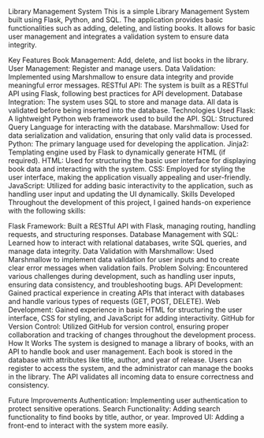 Library Management System
This is a simple Library Management System built using Flask, Python, and SQL. The application provides basic functionalities such as adding, deleting, and listing books. It allows for basic user management and integrates a validation system to ensure data integrity.

Key Features
Book Management: Add, delete, and list books in the library.
User Management: Register and manage users.
Data Validation: Implemented using Marshmallow to ensure data integrity and provide meaningful error messages.
RESTful API: The system is built as a RESTful API using Flask, following best practices for API development.
Database Integration: The system uses SQL to store and manage data. All data is validated before being inserted into the database.
Technologies Used
Flask: A lightweight Python web framework used to build the API.
SQL: Structured Query Language for interacting with the database.
Marshmallow: Used for data serialization and validation, ensuring that only valid data is processed.
Python: The primary language used for developing the application.
Jinja2: Templating engine used by Flask to dynamically generate HTML (if required).
HTML: Used for structuring the basic user interface for displaying book data and interacting with the system.
CSS: Employed for styling the user interface, making the application visually appealing and user-friendly.
JavaScript: Utilized for adding basic interactivity to the application, such as handling user input and updating the UI dynamically.
Skills Developed
Throughout the development of this project, I gained hands-on experience with the following skills:

Flask Framework: Built a RESTful API with Flask, managing routing, handling requests, and structuring responses.
Database Management with SQL: Learned how to interact with relational databases, write SQL queries, and manage data integrity.
Data Validation with Marshmallow: Used Marshmallow to implement data validation for user inputs and to create clear error messages when validation fails.
Problem Solving: Encountered various challenges during development, such as handling user inputs, ensuring data consistency, and troubleshooting bugs.
API Development: Gained practical experience in creating APIs that interact with databases and handle various types of requests (GET, POST, DELETE).
Web Development: Gained experience in basic HTML for structuring the user interface, CSS for styling, and JavaScript for adding interactivity.
GitHub for Version Control: Utilized GitHub for version control, ensuring proper collaboration and tracking of changes throughout the development process.
How It Works
The system is designed to manage a library of books, with an API to handle book and user management. Each book is stored in the database with attributes like title, author, and year of release. Users can register to access the system, and the administrator can manage the books in the library. The API validates all incoming data to ensure correctness and consistency.

Future Improvements
Authentication: Implementing user authentication to protect sensitive operations.
Search Functionality: Adding search functionality to find books by title, author, or year.
Improved UI: Adding a front-end to interact with the system more easily.
